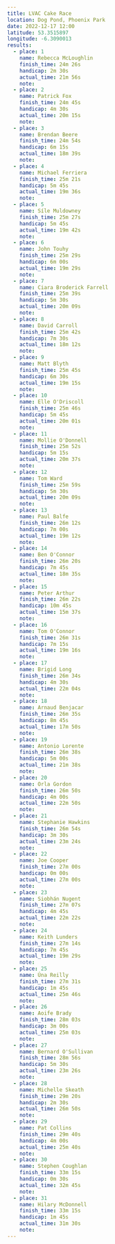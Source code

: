 ```yaml
---
title: LVAC Cake Race
location: Dog Pond, Phoenix Park
date: 2022-12-17 12:00
latitude: 53.3515897
longitude: -6.3090013
results:
  - place: 1
    name: Rebecca McLoughlin
    finish_time: 24m 26s
    handicap: 2m 30s
    actual_time: 21m 56s
    note:
  - place: 2
    name: Patrick Fox
    finish_time: 24m 45s
    handicap: 4m 30s
    actual_time: 20m 15s
    note:
  - place: 3
    name: Brendan Beere
    finish_time: 24m 54s
    handicap: 6m 15s
    actual_time: 18m 39s
    note:
  - place: 4
    name: Michael Ferriera
    finish_time: 25m 21s
    handicap: 5m 45s
    actual_time: 19m 36s
    note:
  - place: 5
    name: Síle Muldowney
    finish_time: 25m 27s
    handicap: 5m 45s
    actual_time: 19m 42s
    note:
  - place: 6
    name: John Touhy
    finish_time: 25m 29s
    handicap: 6m 00s
    actual_time: 19m 29s
    note:
  - place: 7
    name: Ciara Broderick Farrell
    finish_time: 25m 39s
    handicap: 5m 30s
    actual_time: 20m 09s
    note:
  - place: 8
    name: David Carroll
    finish_time: 25m 42s
    handicap: 7m 30s
    actual_time: 18m 12s
    note:
  - place: 9
    name: Matt Blyth
    finish_time: 25m 45s
    handicap: 6m 30s
    actual_time: 19m 15s
    note:
  - place: 10
    name: Elle O'Driscoll
    finish_time: 25m 46s
    handicap: 5m 45s
    actual_time: 20m 01s
    note:
  - place: 11
    name: Mollie O'Donnell
    finish_time: 25m 52s
    handicap: 5m 15s
    actual_time: 20m 37s
    note:
  - place: 12
    name: Tom Ward
    finish_time: 25m 59s
    handicap: 5m 30s
    actual_time: 20m 09s
    note:
  - place: 13
    name: Paul Balfe
    finish_time: 26m 12s
    handicap: 7m 00s
    actual_time: 19m 12s
    note:
  - place: 14
    name: Ben O'Connor
    finish_time: 26m 20s
    handicap: 7m 45s
    actual_time: 18m 35s
    note:
  - place: 15
    name: Peter Arthur
    finish_time: 26m 22s
    handicap: 10m 45s
    actual_time: 15m 37s
    note:
  - place: 16
    name: Tom O'Connor
    finish_time: 26m 31s
    handicap: 7m 15s
    actual_time: 19m 16s
    note:
  - place: 17
    name: Brigid Long
    finish_time: 26m 34s
    handicap: 4m 30s
    actual_time: 22m 04s
    note:
  - place: 18
    name: Arnaud Benjacar
    finish_time: 26m 35s
    handicap: 8m 45s
    actual_time: 17m 50s
    note:
  - place: 19
    name: Antonio Lorente
    finish_time: 26m 38s
    handicap: 5m 00s
    actual_time: 21m 38s
    note:
  - place: 20
    name: Orla Gordon
    finish_time: 26m 50s
    handicap: 4m 00s
    actual_time: 22m 50s
    note:
  - place: 21
    name: Stephanie Hawkins
    finish_time: 26m 54s
    handicap: 3m 30s
    actual_time: 23m 24s
    note:
  - place: 22
    name: Joe Cooper
    finish_time: 27m 00s
    handicap: 0m 00s
    actual_time: 27m 00s
    note:
  - place: 23
    name: Siobhán Nugent
    finish_time: 27m 07s
    handicap: 4m 45s
    actual_time: 22m 22s
    note:
  - place: 24
    name: Keith Lunders
    finish_time: 27m 14s
    handicap: 7m 45s
    actual_time: 19m 29s
    note:
  - place: 25
    name: Úna Reilly
    finish_time: 27m 31s
    handicap: 1m 45s
    actual_time: 25m 46s
    note:
  - place: 26
    name: Aoife Brady
    finish_time: 28m 03s
    handicap: 3m 00s
    actual_time: 25m 03s
    note:
  - place: 27
    name: Bernard O'Sullivan
    finish_time: 28m 56s
    handicap: 5m 30s
    actual_time: 23m 26s
    note:
  - place: 28
    name: Michelle Skeath
    finish_time: 29m 20s
    handicap: 2m 30s
    actual_time: 26m 50s
    note:
  - place: 29
    name: Pat Collins
    finish_time: 29m 40s
    handicap: 4m 00s
    actual_time: 25m 40s
    note:
  - place: 30
    name: Stephen Coughlan
    finish_time: 33m 15s
    handicap: 0m 30s
    actual_time: 32m 45s
    note:
  - place: 31
    name: Hilary McDonnell
    finish_time: 33m 15s
    handicap: 1m 45s
    actual_time: 31m 30s
    note:
---
```

